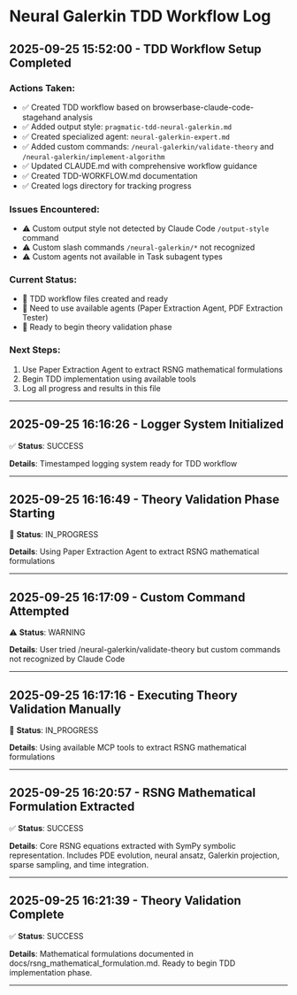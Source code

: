 # Neural Galerkin TDD Workflow Log

## 2025-09-25 15:52:00 - TDD Workflow Setup Completed

### Actions Taken:
- ✅ Created TDD workflow based on browserbase-claude-code-stagehand analysis
- ✅ Added output style: `pragmatic-tdd-neural-galerkin.md`
- ✅ Created specialized agent: `neural-galerkin-expert.md`
- ✅ Added custom commands: `/neural-galerkin/validate-theory` and `/neural-galerkin/implement-algorithm`
- ✅ Updated CLAUDE.md with comprehensive workflow guidance
- ✅ Created TDD-WORKFLOW.md documentation
- ✅ Created logs directory for tracking progress

### Issues Encountered:
- ⚠️ Custom output style not detected by Claude Code `/output-style` command
- ⚠️ Custom slash commands `/neural-galerkin/*` not recognized
- ⚠️ Custom agents not available in Task subagent types

### Current Status:
- 📍 TDD workflow files created and ready
- 📍 Need to use available agents (Paper Extraction Agent, PDF Extraction Tester)
- 📍 Ready to begin theory validation phase

### Next Steps:
1. Use Paper Extraction Agent to extract RSNG mathematical formulations
2. Begin TDD implementation using available tools
3. Log all progress and results in this file

---

## 2025-09-25 16:16:26 - Logger System Initialized

✅ **Status**: SUCCESS

**Details**: Timestamped logging system ready for TDD workflow

---

## 2025-09-25 16:16:49 - Theory Validation Phase Starting

🔄 **Status**: IN_PROGRESS

**Details**: Using Paper Extraction Agent to extract RSNG mathematical formulations

---

## 2025-09-25 16:17:09 - Custom Command Attempted

⚠️ **Status**: WARNING

**Details**: User tried /neural-galerkin/validate-theory but custom commands not recognized by Claude Code

---

## 2025-09-25 16:17:16 - Executing Theory Validation Manually

🔄 **Status**: IN_PROGRESS

**Details**: Using available MCP tools to extract RSNG mathematical formulations

---

## 2025-09-25 16:20:57 - RSNG Mathematical Formulation Extracted

✅ **Status**: SUCCESS

**Details**: Core RSNG equations extracted with SymPy symbolic representation. Includes PDE evolution, neural ansatz, Galerkin projection, sparse sampling, and time integration.

---

## 2025-09-25 16:21:39 - Theory Validation Complete

✅ **Status**: SUCCESS

**Details**: Mathematical formulations documented in docs/rsng_mathematical_formulation.md. Ready to begin TDD implementation phase.

---
